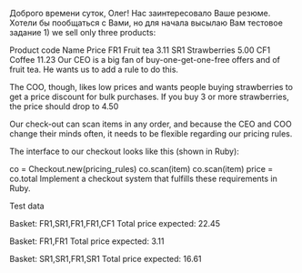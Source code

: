 Доброго времени суток, Олег!
Нас заинтересовало Ваше резюме. Хотели бы пообщаться с Вами, но для начала высылаю Вам тестовое задание 
1) 
we sell only three products:

Product code  Name  Price
FR1 Fruit tea 3.11
SR1 Strawberries  5.00
CF1 Coffee   11.23
Our CEO is a big fan of buy-one-get-one-free offers and of fruit tea. He wants us to add a rule to do this.

The COO, though, likes low prices and wants people buying strawberries to get a price discount for bulk purchases. If you buy 3 or more strawberries, the price should drop to 4.50

Our check-out can scan items in any order, and because the CEO and COO change their minds often, it needs to be flexible regarding our pricing rules.

The interface to our checkout looks like this (shown in Ruby):

co = Checkout.new(pricing_rules)
co.scan(item)
co.scan(item)
price = co.total
Implement a checkout system that fulfills these requirements in Ruby.

Test data

Basket: FR1,SR1,FR1,FR1,CF1
Total price expected: 22.45

Basket: FR1,FR1
Total price expected: 3.11

Basket: SR1,SR1,FR1,SR1
Total price expected: 16.61

